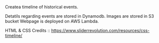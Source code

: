 Createa timeline of historical events.

Detatils regarding events are stored in Dynamodb.
Images are stored in S3 bucket
Webpage is deployed on AWS Lambda.


HTML & CSS Credits ::
https://www.sliderrevolution.com/resources/css-timeline/
